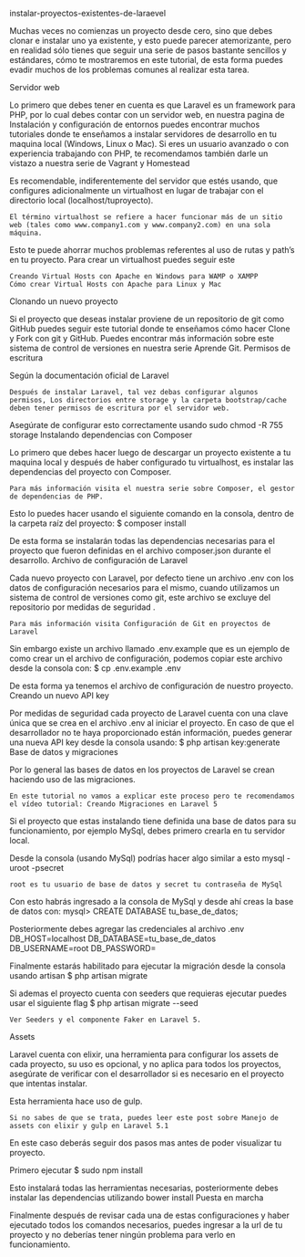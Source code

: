 

instalar-proyectos-existentes-de-laraevel

Muchas veces no comienzas un proyecto desde cero, sino que debes clonar e instalar uno ya existente, y esto puede parecer atemorizante, pero en realidad sólo tienes que seguir una serie de pasos bastante sencillos y estándares, cómo te mostraremos en este tutorial, de esta forma puedes evadir muchos de los problemas comunes al realizar esta tarea.

Servidor web

Lo primero que debes tener en cuenta es que Laravel es un framework para PHP, por lo cual debes contar con un servidor web, en nuestra pagina de Instalación y configuración de entornos puedes encontrar muchos tutoriales donde te enseñamos a instalar servidores de desarrollo en tu maquina local (Windows, Linux o Mac). Si eres un usuario avanzado o con experiencia trabajando con PHP, te recomendamos también darle un vistazo a nuestra serie de Vagrant y Homestead

Es recomendable, indiferentemente del servidor que estés usando, que configures adicionalmente un virtualhost en lugar de trabajar con el directorio local (localhost/tuproyecto).

    El término virtualhost se refiere a hacer funcionar más de un sitio web (tales como www.company1.com y www.company2.com) en una sola máquina.

Esto te puede ahorrar muchos problemas referentes al uso de rutas y path’s en tu proyecto. Para crear un virtualhost puedes seguir este

    Creando Virtual Hosts con Apache en Windows para WAMP o XAMPP
    Cómo crear Virtual Hosts con Apache para Linux y Mac

Clonando un nuevo proyecto

Si el proyecto que deseas instalar proviene de un repositorio de git como GitHub puedes seguir este tutorial donde te enseñamos cómo hacer Clone y Fork con git y GitHub. Puedes encontrar más información sobre este sistema de control de versiones en nuestra serie Aprende Git.
Permisos de escritura

Según la documentación oficial de Laravel

    Después de instalar Laravel, tal vez debas configurar algunos permisos, Los directorios entre storage y la carpeta bootstrap/cache deben tener permisos de escritura por el servidor web.

Asegúrate de configurar esto correctamente usando
sudo chmod -R 755 storage
Instalando dependencias con Composer

Lo primero que debes hacer luego de descargar un proyecto existente a tu maquina local y después de haber configurado tu virtualhost, es instalar las dependencias del proyecto con Composer.

    Para más información visita el nuestra serie sobre Composer, el gestor de dependencias de PHP.

Esto lo puedes hacer usando el siguiente comando en la consola, dentro de la carpeta raíz del proyecto:
$ composer install

De esta forma se instalarán todas las dependencias necesarias para el proyecto que fueron definidas en el archivo composer.json durante el desarrollo.
Archivo de configuración de Laravel

Cada nuevo proyecto con Laravel, por defecto tiene un archivo .env con los datos de configuración necesarios para el mismo, cuando utilizamos un sistema de control de versiones como git, este archivo se excluye del repositorio por medidas de seguridad .

    Para más información visita Configuración de Git en proyectos de Laravel

Sin embargo  existe un archivo llamado .env.example que es un ejemplo de como crear un el archivo de configuración, podemos copiar este archivo desde la consola con:
$ cp .env.example .env

De esta forma ya tenemos el archivo de configuración de nuestro proyecto.
Creando un nuevo API key

Por medidas de seguridad cada proyecto de Laravel cuenta con una clave única que se crea en el archivo .env al iniciar el proyecto. En caso de que el desarrollador no te haya proporcionado están información, puedes generar una nueva API key desde la consola usando:
$ php artisan key:generate
Base de datos y migraciones

Por lo general las bases de datos en los proyectos de Laravel se crean haciendo uso de las migraciones.

    En este tutorial no vamos a explicar este proceso pero te recomendamos el vídeo tutorial: Creando Migraciones en Laravel 5

Si el proyecto que estas instalando tiene definida una base de datos para su funcionamiento, por ejemplo MySql, debes primero crearla en tu servidor local.

Desde la consola (usando MySql) podrías hacer algo similar a esto
mysql -uroot -psecret

    root es tu usuario de base de datos y secret tu contraseña de MySql

Con esto habrás ingresado a la consola de MySql y desde ahí creas la base de datos con:
mysql> CREATE DATABASE tu_base_de_datos;

Posteriormente debes agregar las credenciales al archivo .env
DB_HOST=localhost
DB_DATABASE=tu_base_de_datos
DB_USERNAME=root
DB_PASSWORD=

Finalmente estarás habilitado para ejecutar la migración desde la consola usando artisan
$ php artisan migrate 

Si ademas el proyecto cuenta con seeders que requieras ejecutar puedes usar el siguiente flag
$ php artisan migrate --seed

    Ver Seeders y el componente Faker en Laravel 5.

Assets

Laravel cuenta con elixir, una herramienta para configurar los assets de cada proyecto, su uso es opcional, y no aplica para todos los proyectos, asegúrate de verificar con el desarrollador si es necesario en el proyecto que intentas instalar.

Esta herramienta hace uso de gulp.

    Si no sabes de que se trata, puedes leer este post sobre Manejo de assets con elixir y gulp en Laravel 5.1

En este caso deberás seguir dos pasos mas antes de poder visualizar tu proyecto.

Primero ejecutar
$ sudo npm install

Esto instalará todas las herramientas necesarias, posteriormente debes instalar las dependencias utilizando
bower install
Puesta en marcha

Finalmente después de revisar cada una de estas configuraciones y haber ejecutado todos los comandos necesarios, puedes ingresar a la url de tu proyecto y no deberías tener ningún problema para verlo en funcionamiento.
